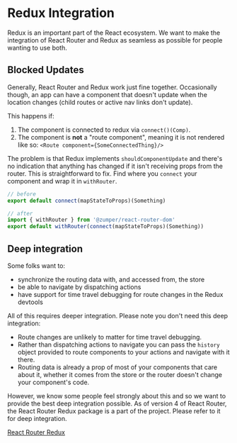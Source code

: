 # Redux Integration

Redux is an important part of the React ecosystem. We want to make the integration of React Router and Redux as seamless as possible for people wanting to use both.

## Blocked Updates

Generally, React Router and Redux work just fine together. Occasionally though, an app can have a component that doesn't update when the location changes (child routes or active nav links don't update).

This happens if:

1.  The component is connected to redux via `connect()(Comp)`.
2.  The component is **not** a "route component", meaning it is not
    rendered like so: `<Route component={SomeConnectedThing}/>`

The problem is that Redux implements `shouldComponentUpdate` and there's no indication that anything has changed if it isn't receiving props from the router. This is straightforward to fix. Find where you `connect` your component and wrap it in `withRouter`.

```js
// before
export default connect(mapStateToProps)(Something)

// after
import { withRouter } from '@zumper/react-router-dom'
export default withRouter(connect(mapStateToProps)(Something))
```

## Deep integration

Some folks want to:

* synchronize the routing data with, and accessed from, the store
* be able to navigate by dispatching actions
* have support for time travel debugging for route changes in the Redux
  devtools

All of this requires deeper integration. Please note you don't need this deep integration:

* Route changes are unlikely to matter for time travel debugging.
* Rather than dispatching actions to navigate you can pass the `history` object provided to route components to your actions and navigate with it there.
* Routing data is already a prop of most of your components that care about it, whether it comes from the store or the router doesn't change your component's code.

However, we know some people feel strongly about this and so we want to provide the best deep integration possible. As of version 4 of React Router, the React Router Redux package is a part of the project. Please refer to it for deep integration.

[React Router Redux](https://github.com/reacttraining/react-router/tree/master/packages/react-router-redux)
